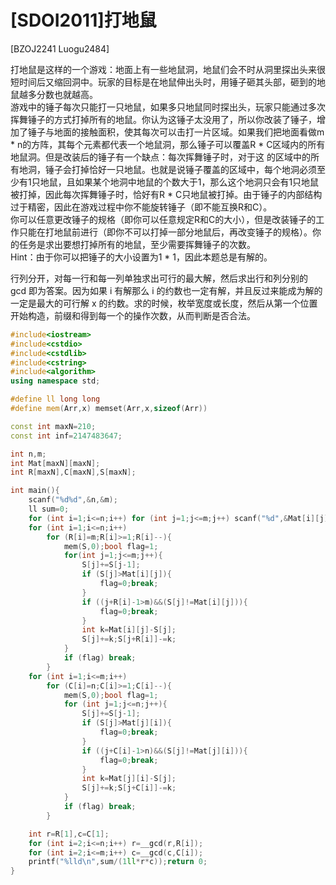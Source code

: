 # [SDOI2011]打地鼠
[BZOJ2241 Luogu2484]

打地鼠是这样的一个游戏：地面上有一些地鼠洞，地鼠们会不时从洞里探出头来很短时间后又缩回洞中。玩家的目标是在地鼠伸出头时，用锤子砸其头部，砸到的地鼠越多分数也就越高。  
游戏中的锤子每次只能打一只地鼠，如果多只地鼠同时探出头，玩家只能通过多次挥舞锤子的方式打掉所有的地鼠。你认为这锤子太没用了，所以你改装了锤子，增加了锤子与地面的接触面积，使其每次可以击打一片区域。如果我们把地面看做m * n的方阵，其每个元素都代表一个地鼠洞，那么锤子可以覆盖R * C区域内的所有地鼠洞。但是改装后的锤子有一个缺点：每次挥舞锤子时，对于这 的区域中的所有地洞，锤子会打掉恰好一只地鼠。也就是说锤子覆盖的区域中，每个地洞必须至少有1只地鼠，且如果某个地洞中地鼠的个数大于1，那么这个地洞只会有1只地鼠被打掉，因此每次挥舞锤子时，恰好有R * C只地鼠被打掉。由于锤子的内部结构过于精密，因此在游戏过程中你不能旋转锤子（即不能互换R和C）。  
你可以任意更改锤子的规格（即你可以任意规定R和C的大小），但是改装锤子的工作只能在打地鼠前进行（即你不可以打掉一部分地鼠后，再改变锤子的规格）。你的任务是求出要想打掉所有的地鼠，至少需要挥舞锤子的次数。  
Hint：由于你可以把锤子的大小设置为1 * 1，因此本题总是有解的。

行列分开，对每一行和每一列单独求出可行的最大解，然后求出行和列分别的 gcd 即为答案。因为如果 i 有解那么 i 的约数也一定有解，并且反过来能成为解的一定是最大的可行解 x 的约数。求的时候，枚举宽度或长度，然后从第一个位置开始构造，前缀和得到每一个的操作次数，从而判断是否合法。

```cpp
#include<iostream>
#include<cstdio>
#include<cstdlib>
#include<cstring>
#include<algorithm>
using namespace std;

#define ll long long
#define mem(Arr,x) memset(Arr,x,sizeof(Arr))

const int maxN=210;
const int inf=2147483647;

int n,m;
int Mat[maxN][maxN];
int R[maxN],C[maxN],S[maxN];

int main(){
	scanf("%d%d",&n,&m);
	ll sum=0;
	for (int i=1;i<=n;i++) for (int j=1;j<=m;j++) scanf("%d",&Mat[i][j]),sum=sum+Mat[i][j];
	for (int i=1;i<=n;i++)
		for (R[i]=m;R[i]>=1;R[i]--){
			mem(S,0);bool flag=1;
			for(int j=1;j<=m;j++){
				S[j]+=S[j-1];
				if (S[j]>Mat[i][j]){
					flag=0;break;
				}
				if ((j+R[i]-1>m)&&(S[j]!=Mat[i][j])){
					flag=0;break;
				}
				int k=Mat[i][j]-S[j];
				S[j]+=k;S[j+R[i]]-=k;
			}
			if (flag) break;
		}
	for (int i=1;i<=m;i++)
		for (C[i]=n;C[i]>=1;C[i]--){
			mem(S,0);bool flag=1;
			for (int j=1;j<=n;j++){
				S[j]+=S[j-1];
				if (S[j]>Mat[j][i]){
					flag=0;break;
				}
				if ((j+C[i]-1>n)&&(S[j]!=Mat[j][i])){
					flag=0;break;
				}
				int k=Mat[j][i]-S[j];
				S[j]+=k;S[j+C[i]]-=k;
			}
			if (flag) break;
		}

	int r=R[1],c=C[1];
	for (int i=2;i<=n;i++) r=__gcd(r,R[i]);
	for (int i=2;i<=m;i++) c=__gcd(c,C[i]);
	printf("%lld\n",sum/(1ll*r*c));return 0;
}
```